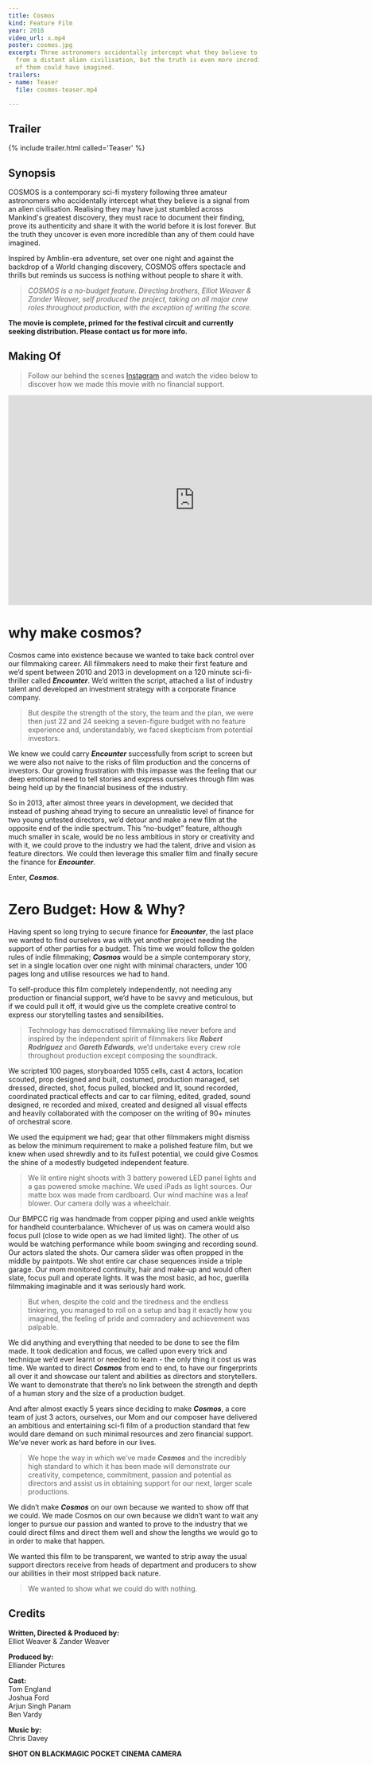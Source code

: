 ```yaml
---
title: Cosmos
kind: Feature Film
year: 2018
video_url: x.mp4
poster: cosmos.jpg
excerpt: Three astronomers accidentally intercept what they believe to be a signal
  from a distant alien civilisation, but the truth is even more incredible than any
  of them could have imagined.
trailers:
- name: Teaser
  file: cosmos-teaser.mp4

---
```

## Trailer

{% include trailer.html called='Teaser' %}

## Synopsis

COSMOS is a contemporary sci-fi mystery following three amateur astronomers who accidentally intercept what they believe is a signal from an alien civilisation. Realising they may have just stumbled across Mankind's greatest discovery, they must race to document their finding, prove its authenticity and share it with the world before it is lost forever. But the truth they uncover is even more incredible than any of them could have imagined.

Inspired by Amblin-era adventure, set over one night and against the backdrop of a World changing discovery, COSMOS offers spectacle and thrills but reminds us success is nothing without people to share it with.

> _COSMOS is a no-budget feature. Directing brothers, Elliot Weaver & Zander Weaver, self produced the project, taking on all major crew roles throughout production, with the exception of writing the score._

**The movie is complete, primed for the festival circuit and currently seeking distribution. Please contact us for more info.**

## Making Of

> Follow our behind the scenes <a href="https://www.instagram.com/cosmos_movie/">Instagram</a> and watch the video below to discover how we made this movie with no financial support.

<iframe src="https://player.vimeo.com/video/296035264?title=0&byline=0&portrait=0" width="750" height="422" frameborder="0" webkitallowfullscreen mozallowfullscreen allowfullscreen></iframe>

# why make cosmos?

Cosmos came into existence because we wanted to take back control over our filmmaking career. All filmmakers need to make their first feature and we’d spent between 2010 and 2013 in development on a 120 minute sci-fi-thriller called **_Encounter_**. We’d written the script, attached a list of industry talent and developed an investment strategy with a corporate finance company.

> But despite the strength of the story, the team and the plan, we were then just 22 and 24 seeking a seven-figure budget with no feature experience and, understandably, we faced skepticism from potential investors.

We knew we could carry **_Encounter_** successfully from script to screen but we were also not naive to the risks of film production and the concerns of investors. Our growing frustration with this impasse was the feeling that our deep emotional need to tell stories and express ourselves through film was being held up by the financial business of the industry.

So in 2013, after almost three years in development, we decided that instead of pushing ahead trying to secure an unrealistic level of finance for two young untested directors, we’d detour and make a new film at the opposite end of the indie spectrum. This “no-budget” feature, although much smaller in scale, would be no less ambitious in story or creativity and with it, we could prove to the industry we had the talent, drive and vision as feature directors. We could then leverage this smaller film and finally secure the finance for **_Encounter_**.

Enter, **_Cosmos_**.

# Zero Budget: How & Why?

Having spent so long trying to secure finance for **_Encounter_**, the last place we wanted to find ourselves was with yet another project needing the support of other parties for a budget. This time we would follow the golden rules of indie filmmaking; **_Cosmos_** would be a simple contemporary story, set in a single location over one night with minimal characters, under 100 pages long and utilise resources we had to hand.

To self-produce this film completely independently, not needing any production or financial support, we’d have to be savvy and meticulous, but if we could pull it off, it would give us the complete creative control to express our storytelling tastes and sensibilities.

> Technology has democratised filmmaking like never before and inspired by the independent spirit of filmmakers like **_Robert Rodriguez_** and **_Gareth Edwards_**, we’d undertake every crew role throughout production except composing the soundtrack.

We scripted 100 pages, storyboarded 1055 cells, cast 4 actors, location scouted, prop designed and built, costumed, production managed, set dressed, directed, shot, focus pulled, blocked and lit, sound recorded, coordinated practical effects and car to car filming, edited, graded, sound designed, re recorded and mixed, created and designed all visual effects and heavily collaborated with the composer on the writing of 90+ minutes of orchestral score.

We used the equipment we had; gear that other filmmakers might dismiss as below the minimum requirement to make a polished feature film, but we knew when used shrewdly and to its fullest potential, we could give Cosmos the shine of a modestly budgeted independent feature.

> We lit entire night shoots with 3 battery powered LED panel lights and a gas powered smoke machine. We used iPads as light sources. Our matte box was made from cardboard. Our wind machine was a leaf blower. Our camera dolly was a wheelchair.

Our BMPCC rig was handmade from copper piping and used ankle weights for handheld counterbalance. Whichever of us was on camera would also focus pull (close to wide open as we had limited light). The other of us would be watching performance while boom swinging and recording sound. Our actors slated the shots. Our camera slider was often propped in the middle by paintpots. We shot entire car chase sequences inside a triple garage. Our mom monitored continuity, hair and make-up and would often slate, focus pull and operate lights. It was the most basic, ad hoc, guerilla filmmaking imaginable and it was seriously hard work.

> But when, despite the cold and the tiredness and the endless tinkering, you managed to roll on a setup and bag it exactly how you imagined, the feeling of pride and comradery and achievement was palpable.

We did anything and everything that needed to be done to see the film made. It took dedication and focus, we called upon every trick and technique we’d ever learnt or needed to learn - the only thing it cost us was time. We wanted to direct **_Cosmos_** from end to end, to have our fingerprints all over it and showcase our talent and abilities as directors and storytellers. We want to demonstrate that there’s no link between the strength and depth of a human story and the size of a production budget.

And after almost exactly 5 years since deciding to make **_Cosmos_**, a core team of just 3 actors, ourselves, our Mom and our composer have delivered an ambitious and entertaining sci-fi film of a production standard that few would dare demand on such minimal resources and zero financial support. We’ve never work as hard before in our lives.

> We hope the way in which we’ve made **_Cosmos_** and the incredibly high standard to which it has been made will demonstrate our creativity, competence, commitment, passion and potential as directors and assist us in obtaining support for our next, larger scale productions.

We didn’t make **_Cosmos_** on our own because we wanted to show off that we could. We made Cosmos on our own because we didn’t want to wait any longer to pursue our passion and wanted to prove to the industry that we could direct films and direct them well and show the lengths we would go to in order to make that happen.

We wanted this film to be transparent, we wanted to strip away the usual support directors receive from heads of department and producers to show our abilities in their most stripped back nature.

> We wanted to show what we could do with nothing.

## Credits

**Written, Directed & Produced by:**
<br>Elliot Weaver & Zander Weaver

**Produced by:**
<br>Elliander Pictures

**Cast:**
<br>Tom England
<br>Joshua Ford
<br>Arjun Singh Panam
<br>Ben Vardy

**Music by:**
<br>Chris Davey

**SHOT ON BLACKMAGIC POCKET CINEMA CAMERA**